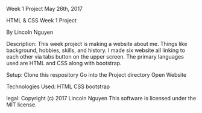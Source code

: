 Week 1 Project
May 26th, 2017

HTML & CSS Week 1 Project

By Lincoln Nguyen

Description:
This week project is making a website about me. Things like background, hobbies, skills, and history. I made six website all linking to each other via tabs button on the upper screen. The primary languages used are HTML and CSS along with bootstrap.

Setup:
Clone this respository
Go into the Project directory
Open Website

Technologies Used:
HTML
CSS
bootstrap

legal:
Copyright (c) 2017 Lincoln Nguyen
This software is licensed under the MIT license.
